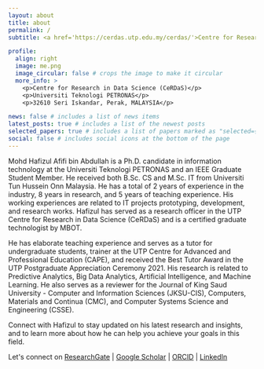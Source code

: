 ```yaml
---
layout: about
title: about
permalink: /
subtitle: <a href='https://cerdas.utp.edu.my/cerdas/'>Centre for Research in Data Science (CeRDaS), Universiti Teknologi PETRONAS</a>

profile:
  align: right
  image: me.png
  image_circular: false # crops the image to make it circular
  more_info: >
    <p>Centre for Research in Data Science (CeRDaS)</p>
    <p>Universiti Teknologi PETRONAS</p>
    <p>32610 Seri Iskandar, Perak, MALAYSIA</p>

news: false # includes a list of news items
latest_posts: true # includes a list of the newest posts
selected_papers: true # includes a list of papers marked as "selected={true}"
social: false # includes social icons at the bottom of the page
---
```


Mohd Hafizul Afifi bin Abdullah is a Ph.D. candidate in information technology at the Universiti Teknologi PETRONAS and an IEEE Graduate Student Member. He received both B.Sc. CS and M.Sc. IT from Universiti Tun Hussein Onn Malaysia. He has a total of 2 years of experience in the industry, 8 years in research, and 5 years of teaching experience. His working experiences are related to IT projects prototyping, development, and research works. Hafizul has served as a research officer in the UTP Centre for Research in Data Science (CeRDaS) and is a certified graduate technologist by MBOT.

He has elaborate teaching experience and serves as a tutor for undergraduate students, trainer at the UTP Centre for Advanced and Professional Education (CAPE), and received the Best Tutor Award in the UTP Postgraduate Appreciation Ceremony 2021. His research is related to Predictive Analytics, Big Data Analytics, Artificial Intelligence, and Machine Learning. He also serves as a reviewer for the Journal of King Saud University - Computer and Information Sciences (JKSU-CIS), Computers, Materials and Continua (CMC), and Computer Systems Science and Engineering (CSSE).

Connect with Hafizul to stay updated on his latest research and insights, and to learn more about how he can help you achieve your goals in this field.

Let's connect on [ResearchGate](https://www.researchgate.net/profile/Mohd_Hafizul_Afifi_Abdullah) | [Google Scholar](https://scholar.google.com/citations?user=mWsihrgAAAAJ&hl=en) | [ORCID](https://orcid.org/0000-0002-1427-2571) | [LinkedIn](https://www.linkedin.com/in/hafizulamz/)
